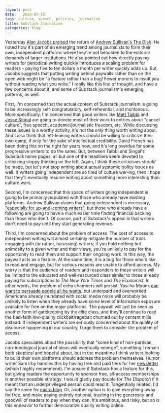 ```yaml
---
layout: post
date:   2020-07-18
tags: culture, speech, politics, journalism
title: Substack Journalism
categories: blog
---
```


Yesterday [Alan Jacobs praised](https://blog.ayjay.org/return-of-the-dish/) the return of [Andrew Sullivan's The Dish](https://andrewsullivan.substack.com/p/coming-soon). He noted how it's part of an emerging trend among journalists to form their own, independent platforms where they're not beholden to the editorial demands of larger institutions. He also pointed out how directly paying writers for periodical writing quickly introduces a scaling problem for readers - paying five to ten dollars a month per writer quickly adds up. But, Jacobs suggests that putting writing behind paywalls rather than on the open web might be "a feature rather than a bug! Fewer morons to insult you without reading what you write." I really like this line of thought, and have a few concerns about it, and some of Substack journalism's emerging patterns, as well.

First, I'm concerned that the actual content of Substack journalism is going to be increasingly self-congratulatory, self-referential, and montonous. More specifically, I'm concerned that good writers like [Matt Taibbi](https://taibbi.substack.com/) and [Jesse Singal](https://jessesingal.substack.com/) are going to devote most of their work to entries about "cancel culture", free speech, academic/journalistic freedom, etc. While discussing these issues is a worthy activity, it's not the _only_ thing worth writing about. And I also think that left-leaning writers should be willing to criticize their own camp, if only for the sake of intellectual credibility. David French has been doing this on the right for years now, and it's long overdue for some progressive writers to do the same. But, between Taibbi and Singal's Substack home pages, all but one of the headlines seem devoted to criticizing sloppy thinking on the left. Again, I think these criticisms _should_ be made, but let's not stop writing about [actual systemic policy issues](https://taibbi.substack.com/p/where-did-policing-go-wrong) as well. If writers going independent are so tired of culture war-ing, then I hope that they'll eventually resume writing about something more interesting than culture wars.

Second, I'm concerned that this space of writers going independent is going to be primarily populated with those who already have existing platforms. Andrew Sullivan claims that going independent is necessary, ["especially for up-and-coming writers"](https://andrewsullivan.substack.com/p/coming-soon), but those who already have a following are going to have a much easier time finding financial backing than those who don't. Of course, part of Substack's appeal is that writers don't need to pay until they start generating revenue.

Third, I'm concerned about the problem of access. The cost of access to independent writing will almost certainly mitigate the number of trolls engaging with (or rather, harassing) writers; if you hold nothing but animosity to a given writer and their views, you're unlikely to pay for the opportunity to read them and support their ongoing work. In this way, the paywall acts as a feature. At the same time, it is a bug for those who'd like to read and engage, but for various reasons are unable to afford access. My worry is that the audience of readers and responders to these writers will be limited to the educated and well-resourced class similar to those already paying for subscriptions to _The New York Times_ and _The Economist_. In other words, the problem of echo chambers will persist. Yascha Mounk [can want to persuade people all he wants](https://www.persuasion.community/about), but underpaid and overworked Americans already inundated with social media noise will probably be unlikely to listen when they already have some level of information exposure available for free on the major platforms. The paywall will just be seen as another form of gatekeeping by the elite class, and they'll continue to read the bad-faith low-quality clickbait/ragebait churned out by content mills instead. If independent writers are seriously concerned about the quality of discourse happening in our country, I urge them to consider the problem of access.

Jacobs speculates about the possibility that "some kind of non-partisan, non-ideological journal of ideas will eventually emerge", something I remain both skeptical and hopeful about, but in the meantime I think writers looking to build their own platforms should address the problem themselves. Humor writer Sam Irby handles this by having free and paid tiers for her [newsletter](https://bitchesgottaeat.substack.com/) (which I highly recommend). I'm unsure if Substack has a feature for this, but giving readers the opportunity to sponsor free, all-access memberships is another possible strategy. I would gladly pay double for _The Dispatch_ if it meant that an underprivileged person could read it. Tangentially related, I'd say the same for [micro.blog](https://micro.blog/). Or, another option is to give everything away for free, and make paying entirely optional, trusting in the generosity and goodwill of readers to pay when they can. It's ambitious, and risky, but so is this endeavor to further democratize quality writing online.